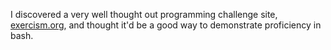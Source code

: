 I discovered a very well thought out programming challenge site, [exercism.org](https://exercism.org),
and thought it'd be a good way to demonstrate proficiency in bash. 
